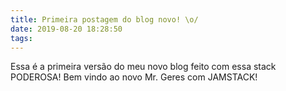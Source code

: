 ```yaml
---
title: Primeira postagem do blog novo! \o/
date: 2019-08-20 18:28:50
tags:
---
```

Essa é a primeira versão do meu novo blog feito com essa stack PODEROSA! 
Bem vindo ao novo Mr. Geres com JAMSTACK!